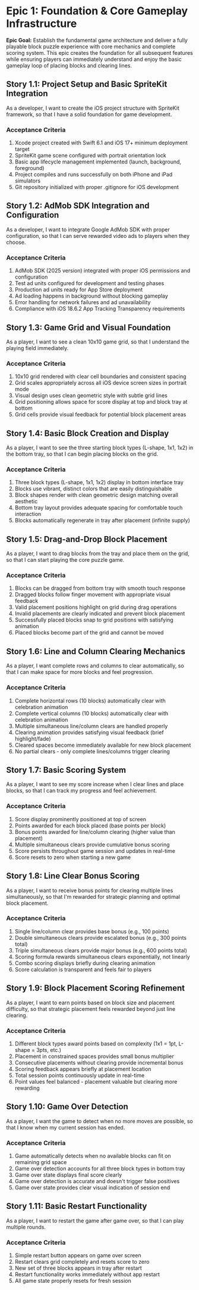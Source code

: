 # Epic 1: Foundation & Core Gameplay Infrastructure

**Epic Goal:** Establish the fundamental game architecture and deliver a fully playable block puzzle experience with core mechanics and complete scoring system. This epic creates the foundation for all subsequent features while ensuring players can immediately understand and enjoy the basic gameplay loop of placing blocks and clearing lines.

## Story 1.1: Project Setup and Basic SpriteKit Integration
As a developer,
I want to create the iOS project structure with SpriteKit framework,
so that I have a solid foundation for game development.

### Acceptance Criteria
1. Xcode project created with Swift 6.1 and iOS 17+ minimum deployment target
2. SpriteKit game scene configured with portrait orientation lock
3. Basic app lifecycle management implemented (launch, background, foreground)
4. Project compiles and runs successfully on both iPhone and iPad simulators
5. Git repository initialized with proper .gitignore for iOS development

## Story 1.2: AdMob SDK Integration and Configuration
As a developer,
I want to integrate Google AdMob SDK with proper configuration,
so that I can serve rewarded video ads to players when they choose.

### Acceptance Criteria
1. AdMob SDK (2025 version) integrated with proper iOS permissions and configuration
2. Test ad units configured for development and testing phases
3. Production ad units ready for App Store deployment
4. Ad loading happens in background without blocking gameplay
5. Error handling for network failures and ad unavailability
6. Compliance with iOS 18.6.2 App Tracking Transparency requirements

## Story 1.3: Game Grid and Visual Foundation
As a player,
I want to see a clean 10x10 game grid,
so that I understand the playing field immediately.

### Acceptance Criteria
1. 10x10 grid rendered with clear cell boundaries and consistent spacing
2. Grid scales appropriately across all iOS device screen sizes in portrait mode
3. Visual design uses clean geometric style with subtle grid lines
4. Grid positioning allows space for score display at top and block tray at bottom
5. Grid cells provide visual feedback for potential block placement areas

## Story 1.4: Basic Block Creation and Display
As a player,
I want to see the three starting block types (L-shape, 1x1, 1x2) in the bottom tray,
so that I can begin placing blocks on the grid.

### Acceptance Criteria
1. Three block types (L-shape, 1x1, 1x2) display in bottom interface tray
2. Blocks use vibrant, distinct colors that are easily distinguishable
3. Block shapes render with clean geometric design matching overall aesthetic
4. Bottom tray layout provides adequate spacing for comfortable touch interaction
5. Blocks automatically regenerate in tray after placement (infinite supply)

## Story 1.5: Drag-and-Drop Block Placement
As a player,
I want to drag blocks from the tray and place them on the grid,
so that I can start playing the core puzzle game.

### Acceptance Criteria
1. Blocks can be dragged from bottom tray with smooth touch response
2. Dragged blocks follow finger movement with appropriate visual feedback
3. Valid placement positions highlight on grid during drag operations
4. Invalid placements are clearly indicated and prevent block placement
5. Successfully placed blocks snap to grid positions with satisfying animation
6. Placed blocks become part of the grid and cannot be moved

## Story 1.6: Line and Column Clearing Mechanics
As a player,
I want complete rows and columns to clear automatically,
so that I can make space for more blocks and feel progression.

### Acceptance Criteria
1. Complete horizontal rows (10 blocks) automatically clear with celebration animation
2. Complete vertical columns (10 blocks) automatically clear with celebration animation
3. Multiple simultaneous line/column clears are handled properly
4. Clearing animation provides satisfying visual feedback (brief highlight/fade)
5. Cleared spaces become immediately available for new block placement
6. No partial clears - only complete lines/columns trigger clearing

## Story 1.7: Basic Scoring System
As a player,
I want to see my score increase when I clear lines and place blocks,
so that I can track my progress and feel achievement.

### Acceptance Criteria
1. Score display prominently positioned at top of screen
2. Points awarded for each block placed (base points per block)
3. Bonus points awarded for line/column clearing (higher value than placement)
4. Multiple simultaneous clears provide cumulative bonus scoring
5. Score persists throughout game session and updates in real-time
6. Score resets to zero when starting a new game

## Story 1.8: Line Clear Bonus Scoring
As a player,
I want to receive bonus points for clearing multiple lines simultaneously,
so that I'm rewarded for strategic planning and optimal block placement.

### Acceptance Criteria
1. Single line/column clear provides base bonus (e.g., 100 points)
2. Double simultaneous clears provide escalated bonus (e.g., 300 points total)
3. Triple simultaneous clears provide major bonus (e.g., 600 points total)
4. Scoring formula rewards simultaneous clears exponentially, not linearly
5. Combo scoring displays briefly during clearing animation
6. Score calculation is transparent and feels fair to players

## Story 1.9: Block Placement Scoring Refinement
As a player,
I want to earn points based on block size and placement difficulty,
so that strategic placement feels rewarded beyond just line clearing.

### Acceptance Criteria
1. Different block types award points based on complexity (1x1 = 1pt, L-shape = 3pts, etc.)
2. Placement in constrained spaces provides small bonus multiplier
3. Consecutive placements without clearing provide incremental bonus
4. Scoring feedback appears briefly at placement location
5. Total session points continuously update in real-time
6. Point values feel balanced - placement valuable but clearing more rewarding

## Story 1.10: Game Over Detection
As a player,
I want the game to detect when no more moves are possible,
so that I know when my current session has ended.

### Acceptance Criteria
1. Game automatically detects when no available blocks can fit on remaining grid space
2. Game over detection accounts for all three block types in bottom tray
3. Game over state displays final score clearly
4. Game over detection is accurate and doesn't trigger false positives
5. Game over state provides clear visual indication of session end

## Story 1.11: Basic Restart Functionality
As a player,
I want to restart the game after game over,
so that I can play multiple rounds.

### Acceptance Criteria
1. Simple restart button appears on game over screen
2. Restart clears grid completely and resets score to zero
3. New set of three blocks appears in tray after restart
4. Restart functionality works immediately without app restart
5. All game state properly resets for fresh session
